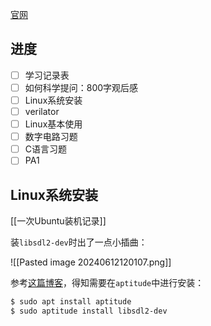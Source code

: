 
[官网](https://ysyx.oscc.cc/docs/2306/preliminary/preliminary.html)

## 进度

- [ ] 学习记录表
- [ ] 如何科学提问：800字观后感
- [ ] Linux系统安装
- [ ] verilator
- [ ] Linux基本使用
- [ ] 数字电路习题
- [ ] C语言习题
- [ ] PA1

## Linux系统安装

[[一次Ubuntu装机记录]]

装`libsdl2-dev`时出了一点小插曲：

![[Pasted image 20240612120107.png]]

参考[这篇博客](https://www.cnblogs.com/hanyj-home/p/17041384.html)，得知需要在`aptitude`中进行安装：

```bash
$ sudo apt install aptitude
$ sudo aptitude install libsdl2-dev
```

